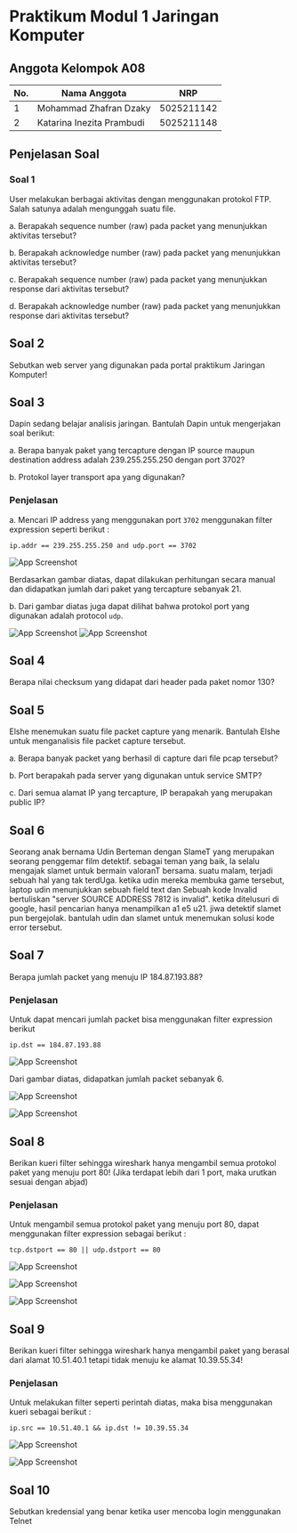 # Praktikum Modul 1 Jaringan Komputer

## Anggota Kelompok A08

| No.  | Nama Anggota       | NRP          |
|------|--------------------|--------------|
| 1    |Mohammad Zhafran Dzaky           | 5025211142   |
| 2    | Katarina Inezita Prambudi         | 5025211148   |

## Penjelasan Soal
### Soal 1
User melakukan berbagai aktivitas dengan menggunakan protokol FTP. Salah satunya adalah mengunggah suatu file.

a. Berapakah sequence number (raw) pada packet yang menunjukkan aktivitas tersebut?

b. Berapakah acknowledge number (raw) pada packet yang menunjukkan aktivitas tersebut? 

c. Berapakah sequence number (raw) pada packet yang menunjukkan response dari aktivitas tersebut?

d. Berapakah acknowledge number (raw) pada packet yang menunjukkan response dari aktivitas tersebut?

## Soal 2
Sebutkan web server yang digunakan pada portal praktikum Jaringan Komputer!

## Soal 3
Dapin sedang belajar analisis jaringan. Bantulah Dapin untuk mengerjakan soal berikut:

a. Berapa banyak paket yang tercapture dengan IP source maupun destination address adalah 239.255.255.250 dengan port 3702?

b. Protokol layer transport apa yang digunakan?

### Penjelasan 
a. Mencari IP address yang menggunakan port `3702` menggunakan filter expression seperti berikut :

`ip.addr == 239.255.255.250 and udp.port == 3702`

![App Screenshot](https://github.com/katarinainezita/Jarkom-Modul-1-A08-2023/assets/109232320/49747ced-e7aa-49b0-b4e4-97fab82b84c7)

Berdasarkan gambar diatas, dapat dilakukan perhitungan secara manual dan didapatkan jumlah dari paket yang tercapture sebanyak 21.

b. Dari gambar diatas juga dapat dilihat bahwa protokol port yang digunakan adalah protocol `udp`.

![App Screenshot](https://github.com/katarinainezita/Jarkom-Modul-1-A08-2023/assets/109232320/d504c4a5-6c71-45d1-a0e1-79f6e428b27c)
![App Screenshot](https://github.com/katarinainezita/Jarkom-Modul-1-A08-2023/assets/109232320/aee3fc34-fbc3-4e45-8f8a-a78fb8aed068)

## Soal 4
Berapa nilai checksum yang didapat dari header pada paket nomor 130?

## Soal 5
Elshe menemukan suatu file packet capture yang menarik. Bantulah Elshe untuk menganalisis file packet capture tersebut.

a. Berapa banyak packet yang berhasil di capture dari file pcap tersebut?

b. Port berapakah pada server yang digunakan untuk service SMTP?

c. Dari semua alamat IP yang tercapture, IP berapakah yang merupakan public IP?

## Soal 6
Seorang anak bernama Udin Berteman dengan SlameT yang merupakan seorang penggemar film detektif. sebagai teman yang baik, Ia selalu mengajak slamet untuk bermain valoranT bersama. suatu malam, terjadi sebuah hal yang tak terdUga. ketika udin mereka membuka game tersebut, laptop udin menunjukkan sebuah field text dan Sebuah kode Invalid bertuliskan "server SOURCE ADDRESS 7812 is invalid". ketika ditelusuri di google, hasil pencarian hanya menampilkan a1 e5 u21. jiwa detektif slamet pun bergejolak. bantulah udin dan slamet untuk menemukan solusi kode error tersebut.

## Soal 7
Berapa jumlah packet yang menuju IP 184.87.193.88?

### Penjelasan
Untuk dapat mencari jumlah packet bisa menggunakan filter expression berikut 

`ip.dst == 184.87.193.88`

![App Screenshot](https://github.com/katarinainezita/Jarkom-Modul-1-A08-2023/assets/109232320/15a4c150-a012-4265-9d05-b34e3961e6af)

Dari gambar diatas, didapatkan jumlah packet sebanyak 6.

![App Screenshot](https://github.com/katarinainezita/Jarkom-Modul-1-A08-2023/assets/109232320/491035a8-47b0-41b4-b341-17510a923491)

![App Screenshot](https://github.com/katarinainezita/Jarkom-Modul-1-A08-2023/assets/109232320/dac3faeb-9035-4b15-947e-bdc3fa9b59f8)

## Soal 8
Berikan kueri filter sehingga wireshark hanya mengambil semua protokol paket yang menuju port 80! (Jika terdapat lebih dari 1 port, maka urutkan sesuai dengan abjad)

### Penjelasan
Untuk mengambil semua protokol paket yang menuju port 80, dapat menggunakan filter expression sebagai berikut :

`tcp.dstport == 80 || udp.dstport == 80`

![App Screenshot](https://github.com/katarinainezita/Jarkom-Modul-1-A08-2023/assets/109232320/2ab3ea6c-f64f-4bf8-9ae0-1676b4cff545)

![App Screenshot](https://github.com/katarinainezita/Jarkom-Modul-1-A08-2023/assets/109232320/67a2ccf8-de09-46df-beed-3c2f45b3ed99)

![App Screenshot](https://github.com/katarinainezita/Jarkom-Modul-1-A08-2023/assets/109232320/75f69241-dd27-4b9a-9c44-567ef5809cae)

## Soal 9
Berikan kueri filter sehingga wireshark hanya mengambil paket yang berasal dari alamat 10.51.40.1 tetapi tidak menuju ke alamat 10.39.55.34!

### Penjelasan
Untuk melakukan filter seperti perintah diatas, maka bisa menggunakan kueri sebagai berikut :

`ip.src == 10.51.40.1 && ip.dst != 10.39.55.34`

![App Screenshot](https://github.com/katarinainezita/Jarkom-Modul-1-A08-2023/assets/109232320/b7f039a3-8e7d-4b5e-a35b-b67e381c4315)

![App Screenshot](https://github.com/katarinainezita/Jarkom-Modul-1-A08-2023/assets/109232320/5e5b86b2-0597-4398-badb-f1425aeeba2b)

## Soal 10
Sebutkan kredensial yang benar ketika user mencoba login menggunakan Telnet


